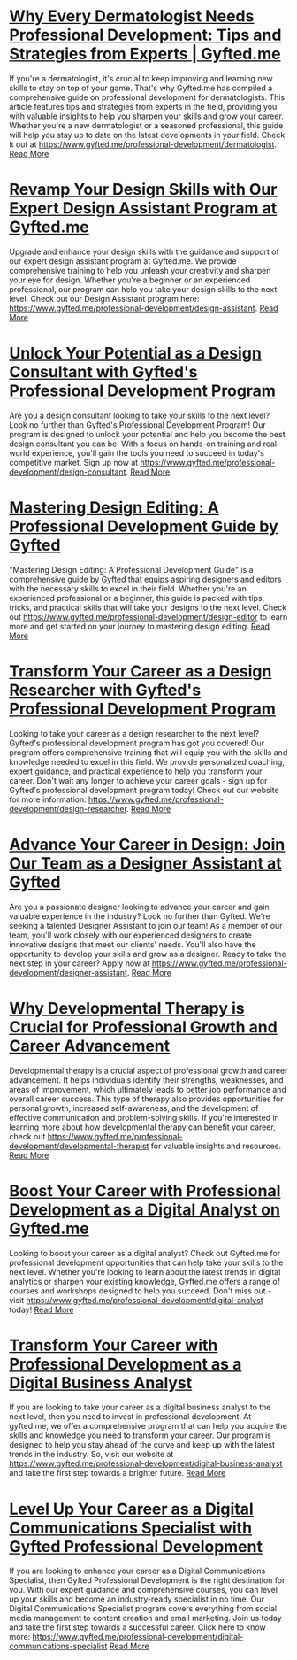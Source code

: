 # [Why Every Dermatologist Needs Professional Development: Tips and Strategies from Experts | Gyfted.me](https://www.gyfted.me/professional-development/dermatologist)

If you're a dermatologist, it's crucial to keep improving and learning new skills to stay on top of your game. That's why Gyfted.me has compiled a comprehensive guide on professional development for dermatologists. This article features tips and strategies from experts in the field, providing you with valuable insights to help you sharpen your skills and grow your career. Whether you're a new dermatologist or a seasoned professional, this guide will help you stay up to date on the latest developments in your field. Check it out at https://www.gyfted.me/professional-development/dermatologist. [Read More](https://www.gyfted.me/professional-development/dermatologist)

# [Revamp Your Design Skills with Our Expert Design Assistant Program at Gyfted.me](https://www.gyfted.me/professional-development/design-assistant)

Upgrade and enhance your design skills with the guidance and support of our expert design assistant program at Gyfted.me. We provide comprehensive training to help you unleash your creativity and sharpen your eye for design. Whether you're a beginner or an experienced professional, our program can help you take your design skills to the next level. Check out our Design Assistant program here: https://www.gyfted.me/professional-development/design-assistant. [Read More](https://www.gyfted.me/professional-development/design-assistant)

# [Unlock Your Potential as a Design Consultant with Gyfted's Professional Development Program](https://www.gyfted.me/professional-development/design-consultant)

Are you a design consultant looking to take your skills to the next level? Look no further than Gyfted's Professional Development Program! Our program is designed to unlock your potential and help you become the best design consultant you can be. With a focus on hands-on training and real-world experience, you'll gain the tools you need to succeed in today's competitive market. Sign up now at https://www.gyfted.me/professional-development/design-consultant. [Read More](https://www.gyfted.me/professional-development/design-consultant)

# [Mastering Design Editing: A Professional Development Guide by Gyfted](https://www.gyfted.me/professional-development/design-editor)

"Mastering Design Editing: A Professional Development Guide" is a comprehensive guide by Gyfted that equips aspiring designers and editors with the necessary skills to excel in their field. Whether you're an experienced professional or a beginner, this guide is packed with tips, tricks, and practical skills that will take your designs to the next level. Check out https://www.gyfted.me/professional-development/design-editor to learn more and get started on your journey to mastering design editing. [Read More](https://www.gyfted.me/professional-development/design-editor)

# [Transform Your Career as a Design Researcher with Gyfted's Professional Development Program](https://www.gyfted.me/professional-development/design-researcher)

Looking to take your career as a design researcher to the next level? Gyfted's professional development program has got you covered! Our program offers comprehensive training that will equip you with the skills and knowledge needed to excel in this field. We provide personalized coaching, expert guidance, and practical experience to help you transform your career. Don't wait any longer to achieve your career goals - sign up for Gyfted's professional development program today! Check out our website for more information: https://www.gyfted.me/professional-development/design-researcher. [Read More](https://www.gyfted.me/professional-development/design-researcher)

# [Advance Your Career in Design: Join Our Team as a Designer Assistant at Gyfted](https://www.gyfted.me/professional-development/designer-assistant)

Are you a passionate designer looking to advance your career and gain valuable experience in the industry? Look no further than Gyfted. We're seeking a talented Designer Assistant to join our team! As a member of our team, you'll work closely with our experienced designers to create innovative designs that meet our clients' needs. You'll also have the opportunity to develop your skills and grow as a designer. Ready to take the next step in your career? Apply now at https://www.gyfted.me/professional-development/designer-assistant. [Read More](https://www.gyfted.me/professional-development/designer-assistant)

# [Why Developmental Therapy is Crucial for Professional Growth and Career Advancement](https://www.gyfted.me/professional-development/developmental-therapist)

Developmental therapy is a crucial aspect of professional growth and career advancement. It helps individuals identify their strengths, weaknesses, and areas of improvement, which ultimately leads to better job performance and overall career success. This type of therapy also provides opportunities for personal growth, increased self-awareness, and the development of effective communication and problem-solving skills. If you're interested in learning more about how developmental therapy can benefit your career, check out https://www.gyfted.me/professional-development/developmental-therapist for valuable insights and resources. [Read More](https://www.gyfted.me/professional-development/developmental-therapist)

# [Boost Your Career with Professional Development as a Digital Analyst on Gyfted.me](https://www.gyfted.me/professional-development/digital-analyst)

Looking to boost your career as a digital analyst? Check out Gyfted.me for professional development opportunities that can help take your skills to the next level. Whether you're looking to learn about the latest trends in digital analytics or sharpen your existing knowledge, Gyfted.me offers a range of courses and workshops designed to help you succeed. Don't miss out - visit https://www.gyfted.me/professional-development/digital-analyst today! [Read More](https://www.gyfted.me/professional-development/digital-analyst)

# [Transform Your Career with Professional Development as a Digital Business Analyst](https://www.gyfted.me/professional-development/digital-business-analyst)

If you are looking to take your career as a digital business analyst to the next level, then you need to invest in professional development. At gyfted.me, we offer a comprehensive program that can help you acquire the skills and knowledge you need to transform your career. Our program is designed to help you stay ahead of the curve and keep up with the latest trends in the industry. So, visit our website at https://www.gyfted.me/professional-development/digital-business-analyst and take the first step towards a brighter future. [Read More](https://www.gyfted.me/professional-development/digital-business-analyst)

# [Level Up Your Career as a Digital Communications Specialist with Gyfted Professional Development](https://www.gyfted.me/professional-development/digital-communications-specialist)

If you are looking to enhance your career as a Digital Communications Specialist, then Gyfted Professional Development is the right destination for you. With our expert guidance and comprehensive courses, you can level up your skills and become an industry-ready specialist in no time. Our Digital Communications Specialist program covers everything from social media management to content creation and email marketing. Join us today and take the first step towards a successful career. Click here to know more: https://www.gyfted.me/professional-development/digital-communications-specialist [Read More](https://www.gyfted.me/professional-development/digital-communications-specialist)

